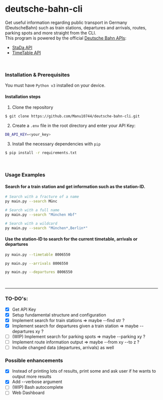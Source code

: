 # deutsche-bahn-cli

Get useful information regarding public transport in Germany (DeutscheBahn) such as train stations, departures and arrivals, routes, parking spots and more straight from the CLI.
<br>
This program is powered by the official [Deutsche Bahn APIs](https://developer.deutschebahn.com/store/apis/list):

- [StaDa API](https://developer.deutschebahn.com/store/apis/info?name=StaDa-Station_Data&version=v2&provider=DBOpenData)
- [TimeTable API](https://developer.deutschebahn.com/store/apis/info?name=Timetables&version=v1&provider=DBOpenData)

<br>

### Installation & Prerequisites
You must have `Python v3` installed on your device.

#### Installation steps

1. Clone the repository
```bash
$ git clone https://github.com/Manu10744/deutsche-bahn-cli.git
```
 
2. Create a `.env` file in the root directory and enter your API Key:
```bash
DB_API_KEY=<your_key>
```   

3. Install the necessary dependencies with `pip`
```bash
$ pip install -r requirements.txt
```

<br>

### Usage Examples
#### Search for a train station and get information such as the station-ID.
```bash
# Search with a fracture of a name
py main.py --search Münc

# Search with a full name
py main.py --search "München Hbf"

# Search with a wildcard
py main.py --search "München*,Berlin*"
```

#### Use the station-ID to search for the current timetable, arrivals or departures
```bash
py main.py --timetable 8006550

py main.py --arrivals 8006550

py main.py --departures 8006550
```

<br>
<hr>

### TO-DO's:
- [X] Get API Key
- [X] Setup fundamental structure and configuration
- [X] Implement search for train stations => maybe --find str ?
- [X] Implement search for departures given a train station => maybe --departures xy ?
- [ ] (WIP) Implement search for parking spots => maybe --parking xy ?
- [ ] Implement route information output => maybe --from xy --to z ?
- [ ] Include changed data (departures, arrivals) as well

### Possible enhancements 
- [X] Instead of printing lots of results, print some and ask user if he wants to output more results
- [X] Add --verbose argument
- [ ] (WIP) Bash autocomplete
- [ ] Web Dashboard
